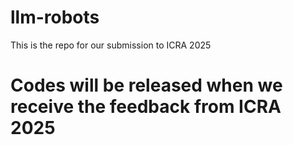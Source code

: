 # llm-robots
This is the repo for our submission to ICRA 2025

# Codes will be released when we receive the feedback from ICRA 2025
